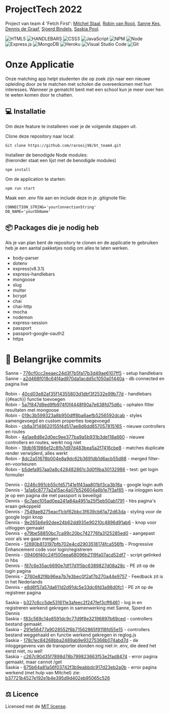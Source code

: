 # ProjectTech 2022
Project van team 4 'Fetch First': 
 <a href="https://github.com/Mitchel-DS">Mitchel Staal</a>,
 <a href="https://github.com/rarooij98">Robin van Rooij</a>,
 <a href="https://github.com/Sanne1998HvA">Sanne Kes</a>,
 <a href="https://github.com/DennisHvA">Dennis de Graaf</a>,
 <a href="https://github.com/SBindels">Sjoerd Bindels</a>,
 <a href="https://github.com/saskiapool">Saskia Pool</a>.

![HTML5](https://img.shields.io/badge/html5-%23E34F26.svg?style=for-the-badge&logo=html5&logoColor=white)
![HANDLEBARS](https://img.shields.io/badge/Handlebars.js-f0772b?style=for-the-badge&logo=handlebarsdotjs&logoColor=black)
![CSS3](https://img.shields.io/badge/css3-%231572B6.svg?style=for-the-badge&logo=css3&logoColor=white)
![JavaScript](https://img.shields.io/badge/javascript-%23323330.svg?style=for-the-badge&logo=javascript&logoColor=%23F7DF1E)
![NPM](https://img.shields.io/badge/NPM-%23000000.svg?style=for-the-badge&logo=npm&logoColor=white)
![Node](https://img.shields.io/badge/Node.js-339933?style=for-the-badge&logo=nodedotjs&logoColor=white)
![Express.js](https://img.shields.io/badge/express.js-%23404d59.svg?style=for-the-badge&logo=express&logoColor=%2361DAFB)
![MongoDB](https://img.shields.io/badge/MongoDB-%234ea94b.svg?style=for-the-badge&logo=mongodb&logoColor=white)
![Heroku](https://img.shields.io/badge/Heroku-430098?style=for-the-badge&logo=heroku&logoColor=white)
![Visual Studio Code](https://img.shields.io/badge/Visual%20Studio%20Code-0078d7.svg?style=for-the-badge&logo=visual-studio-code&logoColor=white)
![Git](https://img.shields.io/badge/git-%23F05033.svg?style=for-the-badge&logo=git&logoColor=white)

# Onze Applicatie
Onze matching app helpt studenten die op zoek zijn naar een nieuwe opleiding door ze te matchen met scholen die overeenkomen met hun interesses.
Wanneer je gematcht bent met een school kun je meer over hen te weten komen door te chatten.

## :computer: Installatie
Om deze feature te installeren voer je de volgende stappen uit.

Clone deze repository naar local: 

```
Git clone https://github.com/rarooij98/bt_team4.git
```

Installeer de benodigde Node modules: <br>
(hieronder staat een lijst met de benodigde modules)

```
npm install
```

Om de application te starten:

```
npm run start
```

Maak een .env file aan en include deze in je .gitignote file:

```
CONNECTION_STRING='yourConnectionString'
DB_NAME='yourDbName' 
```

## :package: Packages die je nodig heb
Als je van plan bent de repository te clonen en de applicatie te gebruiken heb je een aantal pakketjes nodig om alles te laten werken.

* body-parser
* dotenv
* express(v8.3.1)
* express-handlebars
* mongoose
* slug
* multer
* bcrypt
* chai
* chai-http
* mocha
* nodemon
* express-session
* passport
* passport-google-oauth2
* https

# :pushpin: Belangrijke commits

Sanne - [776cf0cc2eeaec24d3f7b5fa17b3d49ae6107ff5](https://github.com/rarooij98/bt_team4/commit/776cf0cc2eeaec24d3f7b5fa17b3d49ae6107ff5) - setup handlebars<br>
Sanne - [a2d468f018c64f4ad970da1acdd5c1050a01440a](https://github.com/rarooij98/bt_team4/commit/a2d468f018c64f4ad970da1acdd5c1050a01440a) - db connected en pagina live<br>

Robin - [40cd03e82af35f14355803d1dbf3f2532e99b77d](https://github.com/rarooij98/bt_team4/commit/40cd03e82af35f14355803d1dbf3f2532e99b77d) - handlebars {{#each}} functie toevoegen <br>
Robin - [5a7f847d9ed9fb974f0f4448f60a7e638fd75d6c](https://github.com/rarooij98/bt_team4/commit/5a7f847d9ed9fb974f0f4448f60a7e638fd75d6c) - ophalen filter resultaten met mongoose <br>
Robin - [019c3b599323a8b950dff8ba6aefb5256592dcab](https://github.com/rarooij98/bt_team4/commit/019c3b599323a8b950dff8ba6aefb5256592dcab) - styles samengevoegd en custom properties toegevoegd <br>
Robin - [cb8a3f148620155f4d517ae8d6dd857057815165](https://github.com/rarooij98/bt_team4/commit/cb8a3f148620155f4d517ae8d6dd857057815165) - nieuwe controllers en routes <br>
Robin - [4a1ae8d8e2d0ec9ee377ba9a5b931b3de118a660](https://github.com/rarooij98/bt_team4/commit/4a1ae8d8e2d0ec9ee377ba9a5b931b3de118a660) - nieuwe controllers en routes, werkt nog niet <br>
Robin - [19db161986e12c8fb7d97d483bea5a2f7416cbe8](https://github.com/rarooij98/bt_team4/commit/19db161986e12c8fb7d97d483bea5a2f7416cbe8) - matches duplicate render verwijderd, alles werkt <br>
Robin - [8dc2a51678b004e8a9dc62b3691db1d6acb55d88](https://github.com/rarooij98/bt_team4/commit/8dc2a51678b004e8a9dc62b3691db1d6acb55d88) - merged filter-en-voorkeuren <br>
Robin - [b5defa957aa0a8c428482861c3d0f9ba30132986](https://github.com/rarooij98/bt_team4/commit/b5defa957aa0a8c428482861c3d0f9ba30132986) - test: get login formulier <br>

Dennis - [0246c991cb55cfd57141e1f43aa801bf3ca3b18a](https://github.com/rarooij98/bt_team4/commit/0246c991cb55cfd57141e1f43aa801bf3ca3b18a) - google login auth <br>
Dennis - [1a1a6c8777a2a15ac4a07b526604a6b1e7f3af85](https://github.com/rarooij98/bt_team4/commit/1a1a6c8777a2a15ac4a07b526604a6b1e7f3af85) - na inloggen kom je op een pagina die met passport is beveiligd <br>
Dennis - [6c7aec105ad0ea241a84a4951a25f5eb50ab1791](https://github.com/rarooij98/bt_team4/commit/6c7aec105ad0ea241a84a4951a25f5eb50ab1791) - hbs pagina's eraan gekoppeld <br>
Dennis - [7549ae8275eacf1cbf62bbc3f639cb61a72d63da](https://github.com/rarooij98/bt_team4/commit/7549ae8275eacf1cbf62bbc3f639cb61a72d63da) - styling voor de google login knop <br>
Dennis - [9e265b6e92dee24b62dd935e90210c4896d91ab6](https://github.com/rarooij98/bt_team4/commit/9e265b6e92dee24b62dd935e90210c4896d91ab6) - knop voor uitloggen gemaakt <br>
Dennis - [e79be58850bc7ca99c20bc742776fa3125285ed0](https://github.com/rarooij98/bt_team4/commit/e79be58850bc7ca99c20bc742776fa3125285ed0) - aangepast voor als we gaan mergen <br>
Dennis - [f2690b813197bfb702e4cd2903518174fca556fb](https://github.com/rarooij98/bt_team4/commit/f2690b813197bfb702e4cd2903518174fca556fb) - Progressive Enhancement code voor login/registreren <br>
Dennis - [09406f40c24f500eea68096b2119fa07acd52df7](https://github.com/rarooij98/bt_team4/commit/09406f40c24f500eea68096b2119fa07acd52df7) - script gelinked in hbs <br>
Dennis - [f87c6e35ac6690e7df17d1f5bc6389827d08a28c](https://github.com/rarooij98/bt_team4/commit/f87c6e35ac6690e7df17d1f5bc6389827d08a28c) - PE zit op de login pagina <br>
Dennis - [2760e82f8b96ea7b7e3bec0f2af7b270a44e9757](https://github.com/rarooij98/bt_team4/commit/2760e82f8b96ea7b7e3bec0f2af7b270a44e9757) - Feedback zit is in het Nederlands <br>
Dennis - [e8d6f57a57da611d2d91dc5e33dc6fd3a98d0fc1](https://github.com/rarooij98/bt_team4/commit/e8d6f57a57da611d2d91dc5e33dc6fd3a98d0fc1) - PE zit op de registreer pagina <br>

Saskia - [b327c6cc5de531611e3afeec2f247fef3cff6461](https://github.com/rarooij98/bt_team4/commit/b327c6cc5de531611e3afeec2f247fef3cff6461) - log in en registreren werkend gekregen in samenwerking met Sanne, Sjoerd en Dennis  <br>
Saskia - [f83c569c14e8591dc9c77d9f8e32196897b69ced](https://github.com/rarooij98/bt_team4/commit/b327c6cc5de531611e3afeec2f247fef3cff6461) - controllers bestand gemaakt.   <br>
Saskia - [291e56477a9028552f6b71562865f9118fd55e15](https://github.com/rarooij98/bt_team4/commit/291e56477a9028552f6b71562865f9118fd55e15) - controllers bestand weggehaald en functie werkend gekregen in reglog.js <br>
Saskia - [178c1ec84268bba2489ab9e93275368b074abd7d](https://github.com/rarooij98/bt_team4/commit/178c1ec84268bba2489ab9e93275368b074abd7d) - de inloggegevens van de transporter stonden nog niet in .env, die deed het eerst niet, nu wel! <br>
Saskia - [c267c90d35f7898d78b799823663f53e2fad8474](https://github.com/rarooij98/bt_team4/commit/c267c90d35f7898d78b799823663f53e2fad8474) - error pagina gemaakt, maar cannot /get <br>
Saskia - [675b64a81a56f03742f3b9eabbdc917d23eb2a0b](https://github.com/rarooij98/bt_team4/commit/c267c90d35f7898d78b799823663f53e2fad8474) - error pagina werkend (met hulp van Mitchel) zie: [b37721b4527e192e1b4e395d9d402eb95065c526](https://github.com/rarooij98/bt_team4/commit/b37721b4527e192e1b4e395d9d402eb95065c526) <br>


## :balance_scale: Licence
Licensed met de <a href="https://github.com/rarooij98/bt_team4/blob/main/LICENSE">MIT license</a>. 
